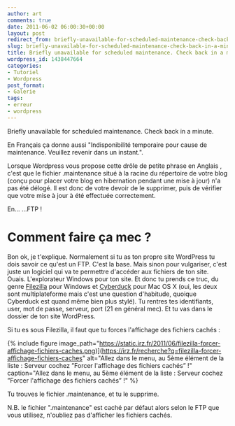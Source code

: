```yaml
---
author: art
comments: true
date: 2011-06-02 06:00:30+00:00
layout: post
redirect_from: briefly-unavailable-for-scheduled-maintenance-check-back-in-a-minute/
slug: briefly-unavailable-for-scheduled-maintenance-check-back-in-a-minute
title: Briefly unavailable for scheduled maintenance. Check back in a minute.
wordpress_id: 1438447664
categories:
- Tutoriel
- Wordpress
post_format:
- Galerie
tags:
- erreur
- wordpress
---
```


Briefly unavailable for scheduled maintenance. Check back in a minute.

En Français ça donne aussi "Indisponibilité temporaire pour cause de maintenance. Veuillez revenir dans un instant.".

Lorsque Wordpress vous propose cette drôle de petite phrase en Anglais , c'est que le fichier .maintenance situé à la racine du répertoire de votre blog (conçu pour placer votre blog en hibernation pendant une mise à jour) n'a pas été délogé. Il est donc de votre devoir de le supprimer, puis de vérifier que votre mise à jour à été effectuée correctement.

En... ...FTP !


# Comment faire ça mec ?


Bon ok, je t'explique. Normalement si tu as ton propre site WordPress tu dois savoir ce qu'est un FTP. C'est la base. Mais sinon pour vulgariser, c'est juste un logiciel qui va te permettre d'accéder aux fichiers de ton site. Ouais. L'explorateur Windows pour ton site. Et donc tu prends ce truc, du genre [Filezilla](http://filezilla-project.org/download.php?type=client) pour Windows et [Cyberduck](http://cyberduck.ch/) pour Mac OS X (oui, les deux sont multiplateforme mais c'est une question d'habitude, quoique Cyberduck est quand même bien plus stylé). Tu rentres tes identifiants, user, mot de passe, serveur, port (21 en général mec). Et tu vas dans le dossier de ton site WordPress.

Si tu es sous Filezilla, il faut que tu forces l'affichage des fichiers cachés :

 {% include figure image_path="https://static.irz.fr/2011/06/filezilla-forcer-affichage-fichiers-caches.png)](https://irz.fr/recherche?q=filezilla-forcer-affichage-fichiers-caches" alt="Allez dans le menu, au 5ème élément de la liste : Serveur cochez ”Forcer l'affichage des fichiers cachés” !" caption="Allez dans le menu, au 5ème élément de la liste : Serveur cochez ”Forcer l'affichage des fichiers cachés” !" %}


Tu trouves le fichier .maintenance, et tu le supprime.

N.B. le fichier ".maintenance" est caché par défaut alors selon le FTP que vous utilisez, n'oubliez pas d'afficher les fichiers cachés.
